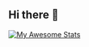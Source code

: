 ## Hi there 👋

<!--
**Jdavid0610/Jdavid0610** is a ✨ _special_ ✨ repository because its `README.md` (this file) appears on your GitHub profile.

Here are some ideas to get you started:

- 🔭 I’m currently working on ...
- 🌱 I’m currently learning ...
- 👯 I’m looking to collaborate on ...
- 🤔 I’m looking for help with ...
- 💬 Ask me about ...
- 📫 How to reach me: ...
- 😄 Pronouns: ...
- ⚡ Fun fact: ...
-->


[![My Awesome Stats](https://awesome-github-stats.azurewebsites.net/user-stats/Jdavid0610)](https://git.io/awesome-stats-card)